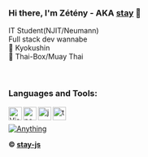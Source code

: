 ### Hi there, I'm Zétény - AKA [stay](https://stayy.xyz/) 👋
IT Student(NJIT/Neumann)
<br />
Full stack dev wannabe
<br />
🥋 Kyokushin
<br />
🥊 Thai-Box/Muay Thai

<br />

### Languages and Tools:

<img align="left" alt="Visual Studio Code" width="26px" src="https://i.imgur.com/LwSdAlE.png" />
<img align="left" alt="node.js" width="26px" src="https://i.imgur.com/tYLFZBh.png" /> 
<img align="left" alt="js" width="26px" src="https://i.imgur.com/3u1wzwE.png" />
<img align="left" alt="ts" width="26px" src="https://i.imgur.com/vSgFULR.png" />

<br />
<br />

<a href="https://top.gg/bot/796973403307376671">
    <img src="https://top.gg/api/widget/796973403307376671.svg" alt="Anything" />
</a>

<br />

**© [stay-js](https://github.com/stay-js)**
